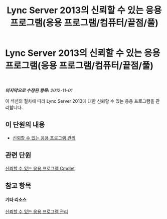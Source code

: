 ﻿---
title: Lync Server 2013의 신뢰할 수 있는 응용 프로그램(응용 프로그램/컴퓨터/끝점/풀)
TOCTitle: Lync Server 2013의 신뢰할 수 있는 응용 프로그램(응용 프로그램/컴퓨터/끝점/풀)
ms:assetid: 5ec751df-1697-4739-b9e6-f7e23d8c6d54
ms:mtpsurl: https://technet.microsoft.com/ko-kr/library/JJ688073(v=OCS.15)
ms:contentKeyID: 49885786
ms.date: 08/24/2015
mtps_version: v=OCS.15
ms.translationtype: HT
---

# Lync Server 2013의 신뢰할 수 있는 응용 프로그램(응용 프로그램/컴퓨터/끝점/풀)

 

_**마지막으로 수정된 항목:** 2012-11-01_

이 섹션의 절차에 따라 Lync Server 2013에 대한 신뢰할 수 있는 응용 프로그램을 관리합니다.

## 이 단원의 내용

  - [신뢰할 수 있는 응용 프로그램 관리](lync-server-2013-managing-trusted-applications.md)

## 관련 단원

[신뢰할 수 있는 응용 프로그램 Cmdlet](https://docs.microsoft.com/en-us/powershell/module/skype/?view=skype-ps)

## 참고 항목

#### 기타 리소스

[신뢰할 수 있는 응용 프로그램 관리](lync-server-2013-managing-trusted-applications.md)


